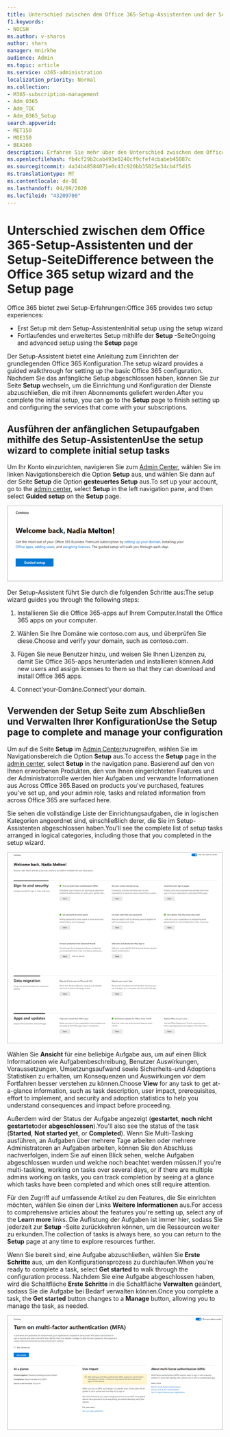 ```yaml
---
title: Unterschied zwischen dem Office 365-Setup-Assistenten und der Setup-Seite
f1.keywords:
- NOCSH
ms.author: v-sharos
author: shars
manager: mnirkhe
audience: Admin
ms.topic: article
ms.service: o365-administration
localization_priority: Normal
ms.collection:
- M365-subscription-management
- Adm_O365
- Adm_TOC
- Adm_O365_Setup
search.appverid:
- MET150
- MOE150
- BEA160
description: Erfahren Sie mehr über den Unterschied zwischen dem Office 365-Setup-Assistenten und der Seite Setup.
ms.openlocfilehash: fb4cf29b2cab493e0240cf9cfef4cbabeb45087c
ms.sourcegitcommit: 4a34b48584071e0c43c920bb35025e34cb4f5d15
ms.translationtype: MT
ms.contentlocale: de-DE
ms.lasthandoff: 04/09/2020
ms.locfileid: "43209700"
---
```

# <a name="difference-between-the-office-365-setup-wizard-and-the-setup-page"></a><span data-ttu-id="21a4b-103">Unterschied zwischen dem Office 365-Setup-Assistenten und der Setup-Seite</span><span class="sxs-lookup"><span data-stu-id="21a4b-103">Difference between the Office 365 setup wizard and the Setup page</span></span>

<span data-ttu-id="21a4b-104">Office 365 bietet zwei Setup-Erfahrungen:</span><span class="sxs-lookup"><span data-stu-id="21a4b-104">Office 365 provides two setup experiences:</span></span> 

- <span data-ttu-id="21a4b-105">Erst Setup mit dem Setup-Assistenten</span><span class="sxs-lookup"><span data-stu-id="21a4b-105">Initial setup using the setup wizard</span></span>
- <span data-ttu-id="21a4b-106">Fortlaufendes und erweitertes Setup mithilfe der **Setup** -Seite</span><span class="sxs-lookup"><span data-stu-id="21a4b-106">Ongoing and advanced setup using the **Setup** page</span></span>

<span data-ttu-id="21a4b-107">Der Setup-Assistent bietet eine Anleitung zum Einrichten der grundlegenden Office 365 Konfiguration.</span><span class="sxs-lookup"><span data-stu-id="21a4b-107">The setup wizard provides a guided walkthrough for setting up the basic Office 365 configuration.</span></span> <span data-ttu-id="21a4b-108">Nachdem Sie das anfängliche Setup abgeschlossen haben, können Sie zur Seite **Setup** wechseln, um die Einrichtung und Konfiguration der Dienste abzuschließen, die mit ihren Abonnements geliefert werden.</span><span class="sxs-lookup"><span data-stu-id="21a4b-108">After you complete the initial setup, you can go to the **Setup** page to finish setting up and configuring the services that come with your subscriptions.</span></span>

## <a name="use-the-setup-wizard-to-complete-initial-setup-tasks"></a><span data-ttu-id="21a4b-109">Ausführen der anfänglichen Setupaufgaben mithilfe des Setup-Assistenten</span><span class="sxs-lookup"><span data-stu-id="21a4b-109">Use the setup wizard to complete initial setup tasks</span></span>

<span data-ttu-id="21a4b-110">Um Ihr Konto einzurichten, navigieren Sie zum [Admin Center](https://go.microsoft.com/fwlink/p/?linkid=2024339), wählen Sie im linken Navigationsbereich die Option **Setup** aus, und wählen Sie dann auf der Seite **Setup** die Option **gesteuertes Setup** aus.</span><span class="sxs-lookup"><span data-stu-id="21a4b-110">To set up your account, go to the [admin center](https://go.microsoft.com/fwlink/p/?linkid=2024339), select **Setup** in the left navigation pane, and then select **Guided setup** on the **Setup** page.</span></span>

![Starten des Office 365-Business-Setup-Assistenten](../../media/o365b-guided-setup.png)

<span data-ttu-id="21a4b-112">Der Setup-Assistent führt Sie durch die folgenden Schritte aus:</span><span class="sxs-lookup"><span data-stu-id="21a4b-112">The setup wizard guides you through the following steps:</span></span>

1. <span data-ttu-id="21a4b-113">Installieren Sie die Office 365-apps auf Ihrem Computer.</span><span class="sxs-lookup"><span data-stu-id="21a4b-113">Install the Office 365 apps on your computer.</span></span>

2. <span data-ttu-id="21a4b-114">Wählen Sie Ihre Domäne wie contoso.com aus, und überprüfen Sie diese.</span><span class="sxs-lookup"><span data-stu-id="21a4b-114">Choose and verify your domain, such as contoso.com.</span></span>

3. <span data-ttu-id="21a4b-115">Fügen Sie neue Benutzer hinzu, und weisen Sie Ihnen Lizenzen zu, damit Sie Office 365-apps herunterladen und installieren können.</span><span class="sxs-lookup"><span data-stu-id="21a4b-115">Add new users and assign licenses to them so that they can download and install Office 365 apps.</span></span>

4. <span data-ttu-id="21a4b-116">Connect'your-Domäne.</span><span class="sxs-lookup"><span data-stu-id="21a4b-116">Connect'your domain.</span></span>

## <a name="use-the-setup-page-to-complete-and-manage-your-configuration"></a><span data-ttu-id="21a4b-117">Verwenden der Setup Seite zum Abschließen und Verwalten Ihrer Konfiguration</span><span class="sxs-lookup"><span data-stu-id="21a4b-117">Use the Setup page to complete and manage your configuration</span></span>

<span data-ttu-id="21a4b-118">Um auf die Seite **Setup** im [Admin Center](https://go.microsoft.com/fwlink/p/?linkid=2024339)zuzugreifen, wählen Sie im Navigationsbereich die Option **Setup** aus.</span><span class="sxs-lookup"><span data-stu-id="21a4b-118">To access the **Setup** page in the [admin center](https://go.microsoft.com/fwlink/p/?linkid=2024339), select **Setup** in the navigation pane.</span></span> <span data-ttu-id="21a4b-119">Basierend auf den von Ihnen erworbenen Produkten, den von Ihnen eingerichteten Features und der Administratorrolle werden hier Aufgaben und verwandte Informationen aus Across Office 365.</span><span class="sxs-lookup"><span data-stu-id="21a4b-119">Based on products you've purchased, features you've set up, and your admin role, tasks and related information from across Office 365 are surfaced here.</span></span>

<span data-ttu-id="21a4b-120">Sie sehen die vollständige Liste der Einrichtungsaufgaben, die in logischen Kategorien angeordnet sind, einschließlich derer, die Sie im Setup-Assistenten abgeschlossen haben.</span><span class="sxs-lookup"><span data-stu-id="21a4b-120">You'll see the complete list of setup tasks arranged in logical categories, including those that you completed in the setup wizard.</span></span>

![Seite "Office 365 für Business-Setup"](../../media/o365b-setup-page.png)

<span data-ttu-id="21a4b-122">Wählen Sie **Ansicht** für eine beliebige Aufgabe aus, um auf einen Blick Informationen wie Aufgabenbeschreibung, Benutzer Auswirkungen, Voraussetzungen, Umsetzungsaufwand sowie Sicherheits-und Adoptions Statistiken zu erhalten, um Konsequenzen und Auswirkungen vor dem Fortfahren besser verstehen zu können.</span><span class="sxs-lookup"><span data-stu-id="21a4b-122">Choose **View** for any task to get at-a-glance information, such as task description, user impact, prerequisites, effort to implement, and security and adoption statistics to help you understand consequences and impact before proceeding.</span></span>

<span data-ttu-id="21a4b-123">Außerdem wird der Status der Aufgabe angezeigt (**gestartet**, **noch nicht gestartet**oder **abgeschlossen**).</span><span class="sxs-lookup"><span data-stu-id="21a4b-123">You'll also see the status of the task (**Started**, **Not started yet**, or **Completed**).</span></span> <span data-ttu-id="21a4b-124">Wenn Sie Multi-Tasking ausführen, an Aufgaben über mehrere Tage arbeiten oder mehrere Administratoren an Aufgaben arbeiten, können Sie den Abschluss nachverfolgen, indem Sie auf einen Blick sehen, welche Aufgaben abgeschlossen wurden und welche noch beachtet werden müssen.</span><span class="sxs-lookup"><span data-stu-id="21a4b-124">If you're multi-tasking, working on tasks over several days, or if there are multiple admins working on tasks, you can track completion by seeing at a glance which tasks have been completed and which ones still require attention.</span></span> 

<span data-ttu-id="21a4b-125">Für den Zugriff auf umfassende Artikel zu den Features, die Sie einrichten möchten, wählen Sie einen der Links **Weitere Informationen** aus.</span><span class="sxs-lookup"><span data-stu-id="21a4b-125">For access to comprehensive articles about the features you're setting up, select any of the **Learn more** links.</span></span> <span data-ttu-id="21a4b-126">Die Auflistung der Aufgaben ist immer hier, sodass Sie jederzeit zur **Setup** -Seite zurückkehren können, um die Ressourcen weiter zu erkunden.</span><span class="sxs-lookup"><span data-stu-id="21a4b-126">The collection of tasks is always here, so you can return to the **Setup** page at any time to explore resources further.</span></span>

<span data-ttu-id="21a4b-127">Wenn Sie bereit sind, eine Aufgabe abzuschließen, wählen Sie **Erste Schritte** aus, um den Konfigurationsprozess zu durchlaufen.</span><span class="sxs-lookup"><span data-stu-id="21a4b-127">When you're ready to complete a task, select **Get started** to walk through the configuration process.</span></span> <span data-ttu-id="21a4b-128">Nachdem Sie eine Aufgabe abgeschlossen haben, wird die Schaltfläche **Erste Schritte** in die Schaltfläche **Verwalten** geändert, sodass Sie die Aufgabe bei Bedarf verwalten können.</span><span class="sxs-lookup"><span data-stu-id="21a4b-128">Once you complete a task, the **Get started** button changes to a **Manage** button, allowing you to manage the task, as needed.</span></span>

![Vorgangsansicht mit Informationen zum Überblick](../../media/o365b-at-a-glance.png)
